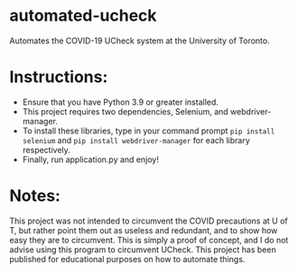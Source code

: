 # automated-ucheck
 Automates the COVID-19 UCheck system at the University of Toronto.
 
# Instructions:
- Ensure that you have Python 3.9 or greater installed.
- This project requires two dependencies, Selenium, and webdriver-manager.
- To install these libraries, type in your command prompt ```pip install selenium``` and ```pip install webdriver-manager``` for each library respectively.
- Finally, run application.py and enjoy!

# Notes:
This project was not intended to circumvent the COVID precautions at U of T, but rather point them out as useless and redundant, and to show how easy they are to circumvent. This is simply a proof of concept, and I do not advise using this program to circumvent UCheck. This project has been published for educational purposes on how to automate things.
